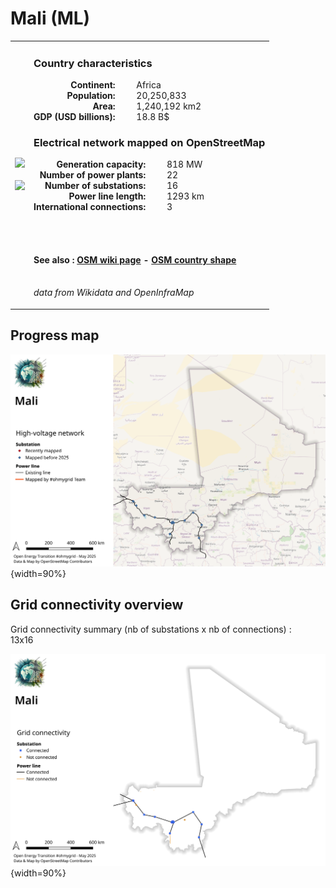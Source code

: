 # Mali (ML)

<table width="90%">
<tr>
<td>
<img src="https://upload.wikimedia.org/wikipedia/commons/9/92/Flag_of_Mali.svg" width="250">
<br><br>
<img src="https://upload.wikimedia.org/wikipedia/commons/4/45/LocationMali.svg" width="250"></td>
<td>
<h3>Country characteristics</h3>
<div style="display: inline-block;text-align:right;margin-right:30px;font-weight: bold;">
Continent:<br>Population:<br>Area:<br>GDP (USD billions):
</div>
<div style="display: inline-block;">
Africa<br>20,250,833<br>1,240,192 km2<br>18.8 B$
</div>
<h3>Electrical network mapped on OpenStreetMap</h3>
<div style="display: inline-block;text-align:right;margin-right:30px;font-weight: bold;">Generation capacity:<br>
Number of power plants:<br>
Number of substations:<br>
Power line length:<br>
International connections:<br>
</div>
<div style="display: inline-block;">818 MW<br>
22<br>
16<br>
1293 km<br>
3<br>
</div>

<br><br><h4>See also :
<a href="https://wiki.openstreetmap.org/wiki/Power_networks/Mali" target="_blank">OSM wiki page</a> -
<a href="https://openstreetmap.org/relation/192785" target="_blank">OSM country shape</a>
</h4>

<br><i>data from Wikidata and OpenInfraMap</i>
</td>
</tr>
</table>


## Progress map

![Map](../images/maps_countries/ML/high-voltage-network.png){width=90%}



## Grid connectivity overview

Grid connectivity summary (nb of substations x nb of connections) :<br>13x16

![Map](../images/maps_countries/ML/grid-connectivity.png){width=90%}

